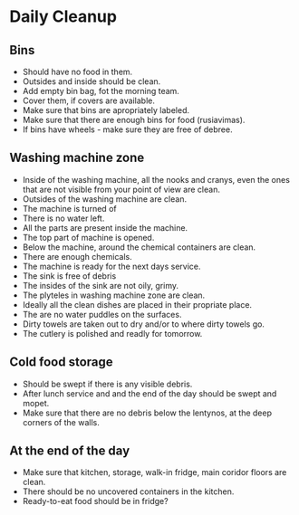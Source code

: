 # Daily Cleanup

## Bins
- Should have no food in them.
- Outsides and inside should be clean.
- Add empty bin bag, fot the morning team.
- Cover them, if covers are available.
- Make sure that bins are apropriately labeled.
- Make sure that there are enough bins for food (rusiavimas).
- If bins have wheels - make sure they are free of debree.

## Washing machine zone
- Inside of the washing machine, all the nooks and cranys, even the ones that are not visible from your point of view are clean.
- Outsides of the washing machine are clean.
- The machine is turned of
- There is no water left.
- All the parts are present inside the machine.
- The top part of machine is opened.
- Below the machine, around the chemical containers are clean.
- There are enough chemicals.
- The machine is ready for the next days service.
- The sink is free of debris
- The insides of the sink are not oily, grimy.
- The plyteles in washing machine zone are clean.
- Ideally all the clean dishes are placed in their propriate place.
- The are no water puddles on the surfaces.
- Dirty towels are taken out to dry and/or to where dirty towels go.
- The cutlery is polished and readly for tomorrow.

## Cold food storage
- Should be swept if there is any visible debris.
- After lunch service and and the end of the day should be swept and mopet.
- Make sure that there are no debris below the lentynos, at the deep corners of the walls.

## At the end of the day
- Make sure that kitchen, storage, walk-in fridge, main coridor floors are clean.
- There should be no uncovered containers in the kitchen.
- Ready-to-eat food should be in fridge?
